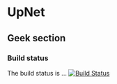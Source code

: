 # UpNet

## Geek section

### Build status

The build status is ... [![Build Status](https://secure.travis-ci.org/strager/upnet.png)](http://travis-ci.org/strager/upnet)
